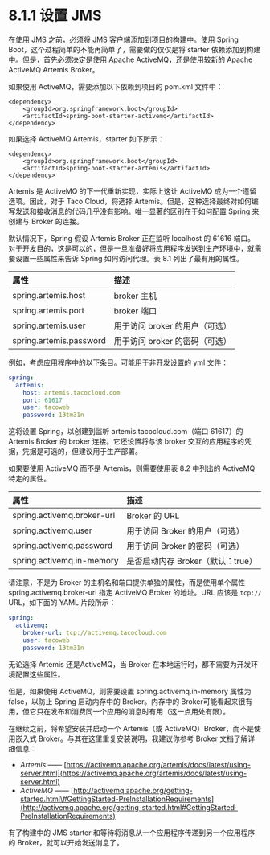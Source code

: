 # 8.1.1 设置 JMS

在使用 JMS 之前，必须将 JMS 客户端添加到项目的构建中。使用 Spring Boot，这个过程简单的不能再简单了，需要做的仅仅是将 starter 依赖添加到构建中。但是，首先必须决定是使用 Apache ActiveMQ，还是使用较新的 Apache ActiveMQ Artemis Broker。

如果使用 ActiveMQ，需要添加以下依赖到项目的 pom.xml 文件中：

```markup
<dependency>
    <groupId>org.springframework.boot</groupId>
    <artifactId>spring-boot-starter-activemq</artifactId>
</dependency>
```

如果选择 ActiveMQ Artemis，starter 如下所示：

```markup
<dependency>
    <groupId>org.springframework.boot</groupId>
    <artifactId>spring-boot-starter-artemis</artifactId>
</dependency>
```

Artemis 是 ActiveMQ 的下一代重新实现，实际上这让 ActiveMQ 成为一个遗留选项。因此，对于 Taco Cloud，将选择 Artemis。但是，这种选择最终对如何编写发送和接收消息的代码几乎没有影响。唯一显著的区别在于如何配置 Spring 来创建与 Broker 的连接。

默认情况下，Spring 假设 Artemis Broker 正在监听 localhost 的 61616 端口。对于开发目的，这是可以的，但是一旦准备好将应用程序发送到生产环境中，就需要设置一些属性来告诉 Spring 如何访问代理。表 8.1 列出了最有用的属性。

| 属性 | 描述 |
| :--- | :--- |
| spring.artemis.host | broker 主机 |
| spring.artemis.port | broker 端口 |
| spring.artemis.user | 用于访问 broker 的用户（可选） |
| spring.artemis.password | 用于访问 broker 的密码（可选） |

例如，考虑应用程序中的以下条目。可能用于非开发设置的 yml 文件：

```yaml
spring:
  artemis:
    host: artemis.tacocloud.com
    port: 61617
    user: tacoweb
    password: 13tm31n
```

这将设置 Spring，以创建到监听 artemis.tacocloud.com（端口 61617）的 Artemis Broker 的 broker 连接。它还设置将与该 broker 交互的应用程序的凭据，凭据是可选的，但建议用于生产部署。

如果要使用 ActiveMQ 而不是 Artemis，则需要使用表 8.2 中列出的 ActiveMQ 特定的属性。

| 属性 | 描述 |
| :--- | :--- |
| spring.activemq.broker-url | Broker 的 URL |
| spring.activemq.user | 用于访问 Broker 的用户（可选） |
| spring.activemq.password | 用于访问 Broker 的密码（可选） |
| spring.activemq.in-memory | 是否启动内存 Broker（默认：true） |

请注意，不是为 Broker 的主机名和端口提供单独的属性，而是使用单个属性 spring.activemq.broker-url 指定 ActiveMQ Broker 的地址。URL 应该是 `tcp://` URL，如下面的 YAML 片段所示：

```yaml
spring:
  activemq:
    broker-url: tcp://activemq.tacocloud.com
    user: tacoweb
    password: 13tm31n
```

无论选择 Artemis 还是ActiveMQ，当 Broker 在本地运行时，都不需要为开发环境配置这些属性。

但是，如果使用 ActiveMQ，则需要设置 spring.activemq.in-memory 属性为 false，以防止 Spring 启动内存中的 Broker。内存中的 Broker可能看起来很有用，但它只在发布和消费同一个应用的消息时有用（这一点用处有限）。

在继续之前，将希望安装并启动一个 Artemis（或 ActiveMQ）Broker，而不是使用嵌入式 Broker。与其在这里重复安装说明，我建议你参考 Broker 文档了解详细信息：

* _Artemis_ —— [https://activemq.apache.org/artemis/docs/latest/using-server.html](https://activemq.apache.org/artemis/docs/latest/using-server.html)
* _ActiveMQ_ —— [http://activemq.apache.org/getting-started.html\#GettingStarted-PreInstallationRequirements](http://activemq.apache.org/getting-started.html#GettingStarted-PreInstallationRequirements)

有了构建中的 JMS starter 和等待将消息从一个应用程序传递到另一个应用程序的 Broker，就可以开始发送消息了。

